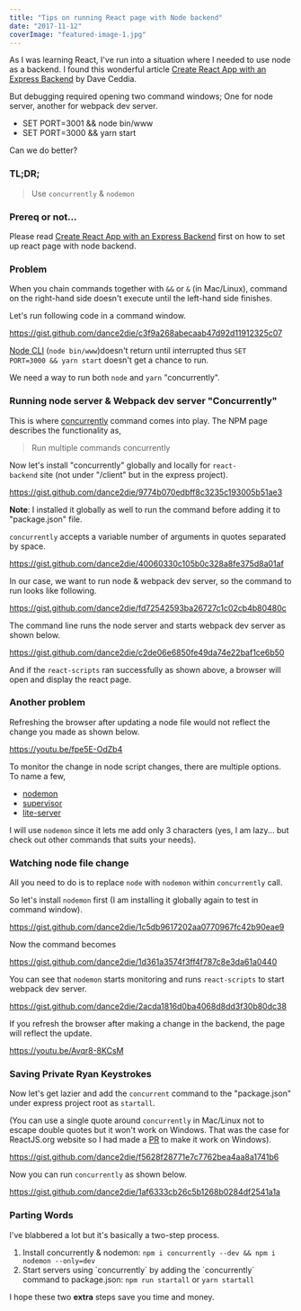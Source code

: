 ```yaml
---
title: "Tips on running React page with Node backend"
date: "2017-11-12"
coverImage: "featured-image-1.jpg"
---
```


As I was learning React, I've run into a situation where I needed to use node as a backend. I found this wonderful article [Create React App with an Express Backend](https://daveceddia.com/create-react-app-express-backend/) by Dave Ceddia.

But debugging required opening two command windows; One for node server, another for webpack dev server.

- SET PORT=3001 && node bin/www
- SET PORT=3000 && yarn start

Can we do better?

### TL;DR;

> Use `concurrently` & `nodemon`

### Prereq or not...

Please read [Create React App with an Express Backend](https://daveceddia.com/create-react-app-express-backend/) first on how to set up react page with node backend.

### Problem

When you chain commands together with `&&` or `&` (in Mac/Linux), command on the right-hand side doesn't execute until the left-hand side finishes.

Let's run following code in a command window.

https://gist.github.com/dance2die/c3f9a268abecaab47d92d11912325c07

[Node CLI](https://nodejs.org/api/cli.html) (`node bin/www`)doesn't return until interrupted thus `SET PORT=3000 && yarn start` doesn't get a chance to run.

We need a way to run both `node` and `yarn` "concurrently".

### Running node server & Webpack dev server "Concurrently"

This is where [concurrently](https://www.npmjs.com/package/concurrently) command comes into play. The NPM page describes the functionality as,

> Run multiple commands concurrently

Now let's install "concurrently" globally and locally for `react-backend` site (not under "/client" but in the express project).

https://gist.github.com/dance2die/9774b070edbff8c3235c193005b51ae3

**Note**: I installed it globally as well to run the command before adding it to "package.json" file.

`concurrently` accepts a variable number of arguments in quotes separated by space.

https://gist.github.com/dance2die/40060330c105b0c328a8fe375d8a01af

In our case, we want to run node & webpack dev server, so the command to run looks like following.

https://gist.github.com/dance2die/fd72542593ba26727c1c02cb4b80480c

The command line runs the node server and starts webpack dev server as shown below.

https://gist.github.com/dance2die/c2de06e6850fe49da74e22baf1ce6b50

And if the `react-scripts` ran successfully as shown above, a browser will open and display the react page.

### Another problem

Refreshing the browser after updating a node file would not reflect the change you made as shown below.

https://youtu.be/fpe5E-OdZb4

To monitor the change in node script changes, there are multiple options. To name a few,

- [nodemon](https://www.npmjs.com/package/nodemon)
- [supervisor](https://www.npmjs.com/package/supervisor)
- [lite-server](https://www.npmjs.com/package/lite-server)

I will use `nodemon` since it lets me add only 3 characters (yes, I am lazy... but check out other commands that suits your needs).

### Watching node file change

All you need to do is to replace `node` with `nodemon` within `concurrently` call.

So let's install `nodemon` first (I am installing it globally again to test in command window).

https://gist.github.com/dance2die/1c5db9617202aa0770967fc42b90eae9

Now the command becomes

https://gist.github.com/dance2die/1d361a3574f3ff4f787c8e3da61a0440

You can see that `nodemon` starts monitoring and runs `react-scripts` to start webpack dev server.

https://gist.github.com/dance2die/2acda1816d0ba4068d8dd3f30b80dc38

If you refresh the browser after making a change in the backend, the page will reflect the update.

https://youtu.be/Avqr8-8KCsM

### Saving Private Ryan Keystrokes

Now let's get lazier and add the `concurrent` command to the "package.json" under express project root as `startall`.

(You can use a single quote around `concurrently` in Mac/Linux not to escape double quotes but it won't work on Windows. That was the case for ReactJS.org website so I had made a [PR](https://github.com/reactjs/reactjs.org/pull/166) to make it work on Windows).

https://gist.github.com/dance2die/f5628f28771e7c7762bea4aa8a1741b6

Now you can run `concurrently` as shown below.

https://gist.github.com/dance2die/1af6333cb26c5b1268b0284df2541a1a

### Parting Words

I've blabbered a lot but it's basically a two-step process.

1. Install concurrently & nodemon: `npm i concurrently --dev && npm i nodemon --only=dev`
2. Start servers using \`concurrently\` by adding the \`concurrently\` command to package.json: `npm run startall` or `yarn startall`

I hope these two **extra** steps save you time and money.
